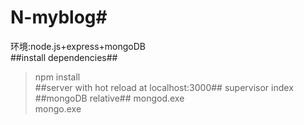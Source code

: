 # N-myblog#
环境:node.js+express+mongoDB</br>
##install dependencies##
>npm install</br>
##server with hot reload at localhost:3000##
>supervisor index</br>
##mongoDB relative##
>mongod.exe</br>
>mongo.exe
